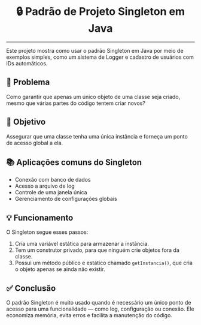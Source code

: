 <h1 align="center">🔒 Padrão de Projeto Singleton em Java</h1>

---

Este projeto mostra como usar o padrão Singleton em Java por meio de exemplos simples, como um sistema de Logger e cadastro de usuários com IDs automáticos.

## 📌 Problema

Como garantir que apenas um único objeto de uma classe seja criado, mesmo que várias partes do código tentem criar novos?

## 🎯 Objetivo

Assegurar que uma classe tenha uma única instância e forneça um ponto de acesso global a ela.

## 📚 Aplicações comuns do Singleton

- Conexão com banco de dados  
- Acesso a arquivo de log  
- Controle de uma janela única  
- Gerenciamento de configurações globais  

## 💡 Funcionamento

O Singleton segue esses passos:

1. Cria uma variável estática para armazenar a instância.  
2. Tem um construtor privado, para que ninguém crie objetos fora da classe.  
3. Possui um método público e estático chamado `getInstancia()`, que cria o objeto apenas se ainda não existir.

## ✅ Conclusão

O padrão Singleton é muito usado quando é necessário um único ponto de acesso para uma funcionalidade — como log, configuração ou conexão. Ele economiza memória, evita erros e facilita a manutenção do código.
